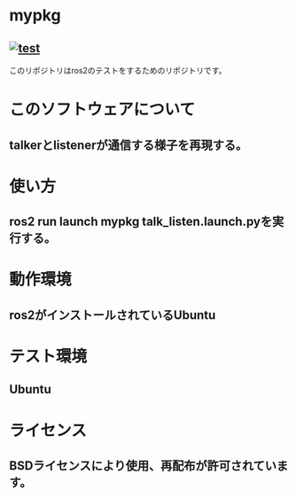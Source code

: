 # mypkg
## [![test](https://github.com/21c1041yukikumazawa/mypkg/actions/workflows/test.yml/badge.svg)](https://github.com/21c1041yukikumazawa/mypkg/actions/workflows/test.yml)
このリポジトリはros2のテストをするためのリポジトリです。　　
# このソフトウェアについて
## talkerとlistenerが通信する様子を再現する。
# 使い方
## ros2 run launch mypkg talk_listen.launch.pyを実行する。 
# 動作環境  
## ros2がインストールされているUbuntu
# テスト環境
## Ubuntu
# ライセンス   
## BSDライセンスにより使用、再配布が許可されています。
